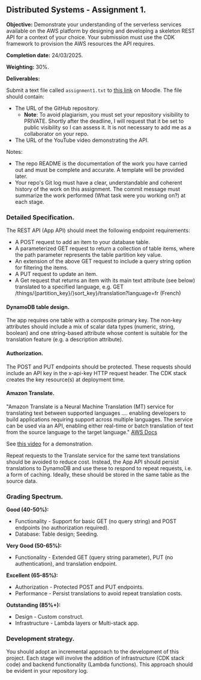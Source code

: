 ## Distributed Systems - Assignment 1.

__Objective:__ Demonstrate your understanding of the serverless services available on the AWS platform by designing and developing a skeleton REST API for a context of your choice. Your submission must use the CDK framework to provision the AWS resources the API requires. 

__Completion date:__ 24/03/2025.

__Weighting:__ 30%.

__Deliverables:__

Submit a text file called `assignment1.txt` to [this link][moodle] on Moodle. The file should contain:
   + The URL of the GitHub repository. 
      + __Note__: To avoid plagiarism, you must set your repository visibility to PRIVATE. Shortly after the deadline, I will request that it be set to public visibility so I can assess it. It is not necessary to add me as a collaborator on your repo.
   + The URL of the YouTube video demonstrating the API. 
   
Notes:
+ The repo README is the documentation of the work you have carried out and must be complete and accurate. A template will be provided later.
+ Your repo's Git log must have a clear, understandable and coherent history of the work on this assignment. The commit message must summarize the work performed (What task were you working on?) at each stage.

### Detailed Specification.

The REST API (App API) should meet the following endpoint requirements:

+ A POST request to add an item to your database table.
+ A parameterized GET request to return a collection of table items, where the path parameter represents the table partition key value. 
+ An extension of the above GET request to include a query string option for filtering the items. 
+ A PUT request to update an item.
+ A Get request that returns an item with its main text attribute (see below) translated to a specified language, e.g. GET /things/{partition_key}/}sort_key}/translation?language=fr (French)

#### DynamoDB table design.
The app requires one table with a composite primary key. The non-key attributes should include a mix of scalar data types (numeric, string, boolean) and one string-based attribute whose content is suitable for the translation feature (e.g. a description attribute).

#### Authorization.
The POST and PUT endpoints should be protected. These requests should include an API key in the x-api-key HTTP request header. The CDK stack creates the key resource(s) at deployment time. 

#### Amazon Translate.
"Amazon Translate is a Neural Machine Translation (MT) service for translating text between supported languages .... enabling developers to build applications requiring support across multiple languages. The service can be used via an API, enabling either real-time or batch translation of text from the source language to the target language." [AWS Docs][translate]

See [this video][demo] for a demonstration.

Repeat requests to the Translate service for the same text translations should be avoided to reduce cost. Instead, the App API should persist translations to DynamoDB and use these to respond to repeat requests, i.e. a form of caching. Ideally, these should be stored in the same table as the source data.

### Grading Spectrum.

__Good (40-50%):__

+ Functionality - Support for basic GET (no query string) and POST endpoints (no authorization required).
+ Database: Table design; Seeding.

__Very Good (50-65%):__

+ Functionality - Extended GET (query string parameter), PUT (no authentication), and translation endpoint.

__Excellent (65-85%):__

+ Authorization - Protected POST and PUT endpoints.
+ Performance - Persist translations to avoid repeat translation costs.

__Outstanding (85%+):__

+ Design - Custom construct.
+ Infrastructure - Lambda layers or Multi-stack app.

### Development strategy.
You should adopt an incremental approach to the development of this project. Each stage will involve the addition of infrastructure (CDK stack code) and backend functionality (Lambda functions). This approach should be evident in your repository log.

[translate]: https://docs.aws.amazon.com/translate/latest/dg/what-is.html
[demo]: https://completecoding.io/typescript-translation-api/
[moodle]: https://moodle.wit.ie/mod/assign/view.php?id=4472833
